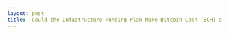```yaml
---
layout: post
title:  Could the Infastructure Funding Plan Make Bitcoin Cash (BCH) a Security?
---
```

